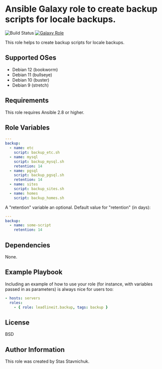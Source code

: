 # Ansible Galaxy role to create backup scripts for locale backups.

![Build Status](https://github.com/leadlineit/ansible-role-backup/actions/workflows/ansible-galaxy-ci.yml/badge.svg)
[![Galaxy Role](https://img.shields.io/badge/Ansible--Galaxy-leadlineit.backup-blue.svg?logo=ansible&logoColor=white)](https://galaxy.ansible.com/leadlineit/backup/)

This role helps to create backup scripts for locale backups.

Supported OSes
--------------
- Debian 12 (bookworm)
- Debian 11 (bullseye)
- Debian 10 (buster)
- Debian 9 (stretch)

Requirements
------------

This role requires Ansible 2.8 or higher.

Role Variables
--------------

```yaml
---
backup:
  - name: etc
    script: backup_etc.sh
  - name: mysql
    script: backup_mysql.sh
    retention: 14
  - name: pgsql
    script: backup_pgsql.sh
    retention: 14
  - name: sites
    script: backup_sites.sh
  - name: homes
    script: backup_homes.sh
```

A "retention" variable an optional.
Default value for "retention" (in days):

```yaml
---
backup:
  - name: some-script
    retention: 14
```
Dependencies
------------

None.

Example Playbook
----------------

Including an example of how to use your role (for instance, with variables passed in as parameters) is always nice for users too:

```yaml
- hosts: servers
  roles:
    - { role: leadlineit.backup, tags: backup }
```

License
-------

BSD

Author Information
------------------

This role was created by Stas Stavnichuk.
